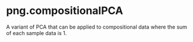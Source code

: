 # png.compositionalPCA
A variant of PCA that can be applied to compositional data where the sum of each sample data is 1.
